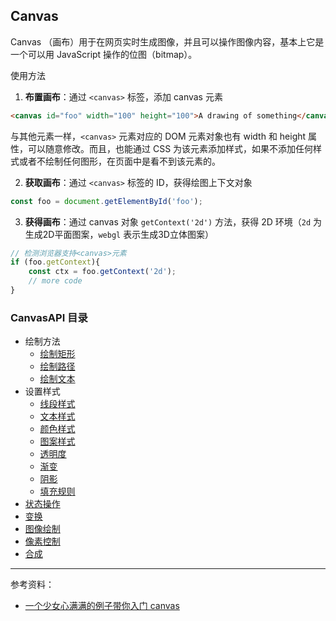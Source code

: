 ## Canvas

Canvas （画布）用于在网页实时生成图像，并且可以操作图像内容，基本上它是一个可以用 JavaScript 操作的位图（bitmap）。

使用方法

1. **布置画布**：通过 `<canvas>`  标签，添加 canvas 元素

```html
<canvas id="foo" width="100" height="100">A drawing of something</canvas>
```

与其他元素一样，`<canvas>` 元素对应的 DOM 元素对象也有 width 和 height 属性，可以随意修改。而且，也能通过 CSS 为该元素添加样式，如果不添加任何样式或者不绘制任何图形，在页面中是看不到该元素的。

2. **获取画布**：通过 `<canvas>` 标签的 ID，获得绘图上下文对象

```js
const foo = document.getElementById('foo');
```

3. **获得画布**：通过 canvas 对象 `getContext('2d')` 方法，获得 2D 环境（`2d` 为生成2D平面图案，`webgl` 表示生成3D立体图案）

```js
// 检测浏览器支持<canvas>元素
if (foo.getContext){
	const ctx = foo.getContext('2d');
    // more code
}
```

### CanvasAPI 目录

- 绘制方法
  - [绘制矩形](CanvasAPI/DrawingMethods/DrawingRetangles.md)
  - [绘制路径](CanvasAPI/DrawingMethods/DrawingPaths.md)
  - [绘制文本](CanvasAPI/DrawingMethods/DrawingText.md)
- 设置样式
  - [线段样式](CanvasAPI/ApplyingStyles&Colors/LineStyles.md)
  - [文本样式](CanvasAPI/ApplyingStyles&Colors/TextStyles.md)
  - [颜色样式](CanvasAPI/ApplyingStyles&Colors/Colors.md)
  - [图案样式]( CanvasAPI/ApplyingStyles&Colors/Patterns.md)
  - [透明度](CanvasAPI/ApplyingStyles&Colors/Transparency.md)
  - [渐变](CanvasAPI/ApplyingStyles&Colors/Shadow.md)
  - [阴影](CanvasAPI/ApplyingStyles&Colors/Shadow.md)
  - [填充规则](CanvasAPI/ApplyingStyles&Colors/CanvasFillRules.md)
- [状态操作](CanvasAPI/TheCanvasState.md)
- [变换](CanvasAPI/Transform.md)
- [图像绘制](CanvasAPI/DrawingImages.md)
- [像素控制](CanvasAPI/PixelManipulation.md)
- [合成](CanvasAPI/Compositing.md)

---

参考资料：

- [一个少女心满满的例子带你入门 canvas](https://segmentfault.com/p/1210000010536257/read)